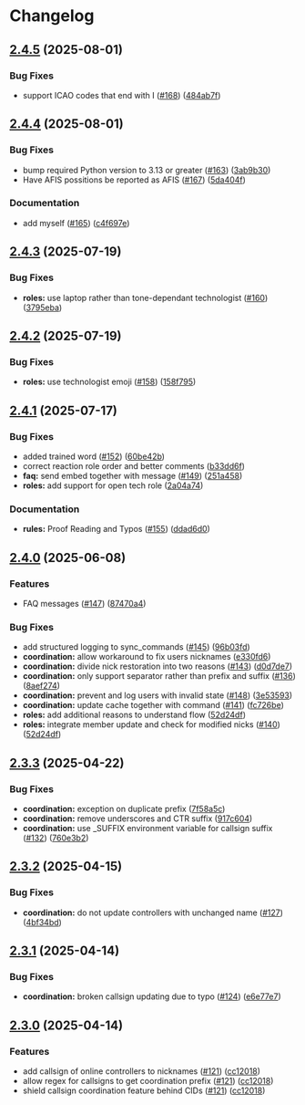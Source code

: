 # Changelog

## [2.4.5](https://github.com/Vatsim-Scandinavia/discord-bot/compare/v2.4.4...v2.4.5) (2025-08-01)


### Bug Fixes

* support ICAO codes that end with I ([#168](https://github.com/Vatsim-Scandinavia/discord-bot/issues/168)) ([484ab7f](https://github.com/Vatsim-Scandinavia/discord-bot/commit/484ab7f792429993cfef9801c42dc36e61a5eb54))

## [2.4.4](https://github.com/Vatsim-Scandinavia/discord-bot/compare/v2.4.3...v2.4.4) (2025-08-01)


### Bug Fixes

* bump required Python version to 3.13 or greater ([#163](https://github.com/Vatsim-Scandinavia/discord-bot/issues/163)) ([3ab9b30](https://github.com/Vatsim-Scandinavia/discord-bot/commit/3ab9b308d4efa2afcfbbe66f1f5fb0e4ea7827c1))
* Have AFIS possitions be reported as AFIS ([#167](https://github.com/Vatsim-Scandinavia/discord-bot/issues/167)) ([5da404f](https://github.com/Vatsim-Scandinavia/discord-bot/commit/5da404f30d327fbc84087e32842acc726652ade3))


### Documentation

* add myself ([#165](https://github.com/Vatsim-Scandinavia/discord-bot/issues/165)) ([c4f697e](https://github.com/Vatsim-Scandinavia/discord-bot/commit/c4f697e5273e20026cfcd3ec21c56e31553ed4b0))

## [2.4.3](https://github.com/Vatsim-Scandinavia/discord-bot/compare/v2.4.2...v2.4.3) (2025-07-19)


### Bug Fixes

* **roles:** use laptop rather than tone-dependant technologist ([#160](https://github.com/Vatsim-Scandinavia/discord-bot/issues/160)) ([3795eba](https://github.com/Vatsim-Scandinavia/discord-bot/commit/3795ebac40bf534ad09a7af1fece9c9abdb309b9))

## [2.4.2](https://github.com/Vatsim-Scandinavia/discord-bot/compare/v2.4.1...v2.4.2) (2025-07-19)


### Bug Fixes

* **roles:** use technologist emoji ([#158](https://github.com/Vatsim-Scandinavia/discord-bot/issues/158)) ([158f795](https://github.com/Vatsim-Scandinavia/discord-bot/commit/158f795eb75ccd27afbe1d407f1daf4e7c36a5f4))

## [2.4.1](https://github.com/Vatsim-Scandinavia/discord-bot/compare/v2.4.0...v2.4.1) (2025-07-17)


### Bug Fixes

* added trained word ([#152](https://github.com/Vatsim-Scandinavia/discord-bot/issues/152)) ([60be42b](https://github.com/Vatsim-Scandinavia/discord-bot/commit/60be42b0a15d566c909e262999e9ce8bd913057d))
* correct reaction role order and better comments ([b33dd6f](https://github.com/Vatsim-Scandinavia/discord-bot/commit/b33dd6f2be7eb603fb0a2de8776ae7c4d52cc64c))
* **faq:** send embed together with message ([#149](https://github.com/Vatsim-Scandinavia/discord-bot/issues/149)) ([251a458](https://github.com/Vatsim-Scandinavia/discord-bot/commit/251a458e8d5df34930257fe2f6e15b2614ea279b))
* **roles:** add support for open tech role ([2a04a74](https://github.com/Vatsim-Scandinavia/discord-bot/commit/2a04a74e553bf8dc6c3f01abe8209024e043bdf6))


### Documentation

* **rules:** Proof Reading and Typos ([#155](https://github.com/Vatsim-Scandinavia/discord-bot/issues/155)) ([ddad6d0](https://github.com/Vatsim-Scandinavia/discord-bot/commit/ddad6d05e4f029c504452243b3d97f757b6880ca))

## [2.4.0](https://github.com/Vatsim-Scandinavia/discord-bot/compare/v2.3.3...v2.4.0) (2025-06-08)


### Features

* FAQ messages ([#147](https://github.com/Vatsim-Scandinavia/discord-bot/issues/147)) ([87470a4](https://github.com/Vatsim-Scandinavia/discord-bot/commit/87470a45f4476ec171909eab20af5422895f1829))


### Bug Fixes

* add structured logging to sync_commands ([#145](https://github.com/Vatsim-Scandinavia/discord-bot/issues/145)) ([96b03fd](https://github.com/Vatsim-Scandinavia/discord-bot/commit/96b03fdd39486e0e026dd47152e099e33cdd4e73))
* **coordination:** allow workaround to fix users nicknames ([e330fd6](https://github.com/Vatsim-Scandinavia/discord-bot/commit/e330fd6a49ff2a57715cab7b7529d907eef204fa))
* **coordination:** divide nick restoration into two reasons ([#143](https://github.com/Vatsim-Scandinavia/discord-bot/issues/143)) ([d0d7de7](https://github.com/Vatsim-Scandinavia/discord-bot/commit/d0d7de7ef7ca5f869f853d1015eb93840e28b42c))
* **coordination:** only support separator rather than prefix and suffix ([#136](https://github.com/Vatsim-Scandinavia/discord-bot/issues/136)) ([8aef274](https://github.com/Vatsim-Scandinavia/discord-bot/commit/8aef274dd44c83ee32ccb28da01e0596f9bc3bb6))
* **coordination:** prevent and log users with invalid state ([#148](https://github.com/Vatsim-Scandinavia/discord-bot/issues/148)) ([3e53593](https://github.com/Vatsim-Scandinavia/discord-bot/commit/3e535939379f0f376860cd0364ac147cbe29a5dc))
* **coordination:** update cache together with command ([#141](https://github.com/Vatsim-Scandinavia/discord-bot/issues/141)) ([fc726be](https://github.com/Vatsim-Scandinavia/discord-bot/commit/fc726be6ab3dbbe12cb4e9e35d7d55fcb9e67203))
* **roles:** add additional reasons to understand flow ([52d24df](https://github.com/Vatsim-Scandinavia/discord-bot/commit/52d24df0ccee8f00b3ef0cb06aeffcec04bd0722))
* **roles:** integrate member update and check for modified nicks ([#140](https://github.com/Vatsim-Scandinavia/discord-bot/issues/140)) ([52d24df](https://github.com/Vatsim-Scandinavia/discord-bot/commit/52d24df0ccee8f00b3ef0cb06aeffcec04bd0722))

## [2.3.3](https://github.com/Vatsim-Scandinavia/discord-bot/compare/v2.3.2...v2.3.3) (2025-04-22)


### Bug Fixes

* **coordination:** exception on duplicate prefix ([7f58a5c](https://github.com/Vatsim-Scandinavia/discord-bot/commit/7f58a5c0e0c61738b6070d50130314545d199439))
* **coordination:** remove underscores and CTR suffix ([917c604](https://github.com/Vatsim-Scandinavia/discord-bot/commit/917c604255ed2f5c44f5464b146948c6c99b1cc0))
* **coordination:** use _SUFFIX environment variable for callsign suffix ([#132](https://github.com/Vatsim-Scandinavia/discord-bot/issues/132)) ([760e3b2](https://github.com/Vatsim-Scandinavia/discord-bot/commit/760e3b22f20882d31accdef6e4e2b28966f4db65))

## [2.3.2](https://github.com/Vatsim-Scandinavia/discord-bot/compare/v2.3.1...v2.3.2) (2025-04-15)


### Bug Fixes

* **coordination:** do not update controllers with unchanged name ([#127](https://github.com/Vatsim-Scandinavia/discord-bot/issues/127)) ([4bf34bd](https://github.com/Vatsim-Scandinavia/discord-bot/commit/4bf34bd9e5b2d934f9682c1d74bc63b2559d7173))

## [2.3.1](https://github.com/Vatsim-Scandinavia/discord-bot/compare/v2.3.0...v2.3.1) (2025-04-14)


### Bug Fixes

* **coordination:** broken callsign updating due to typo ([#124](https://github.com/Vatsim-Scandinavia/discord-bot/issues/124)) ([e6e77e7](https://github.com/Vatsim-Scandinavia/discord-bot/commit/e6e77e70ed830b691ed8f133a63a5f160ee40626))

## [2.3.0](https://github.com/Vatsim-Scandinavia/discord-bot/compare/v2.2.0...v2.3.0) (2025-04-14)


### Features

* add callsign of online controllers to nicknames ([#121](https://github.com/Vatsim-Scandinavia/discord-bot/issues/121)) ([cc12018](https://github.com/Vatsim-Scandinavia/discord-bot/commit/cc120180a124656ec7d33d0695138501f5a6799a))
* allow regex for callsigns to get coordination prefix ([#121](https://github.com/Vatsim-Scandinavia/discord-bot/issues/121)) ([cc12018](https://github.com/Vatsim-Scandinavia/discord-bot/commit/cc120180a124656ec7d33d0695138501f5a6799a))
* shield callsign coordination feature behind CIDs ([#121](https://github.com/Vatsim-Scandinavia/discord-bot/issues/121)) ([cc12018](https://github.com/Vatsim-Scandinavia/discord-bot/commit/cc120180a124656ec7d33d0695138501f5a6799a))
